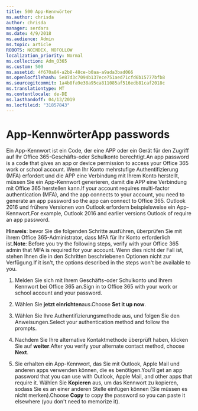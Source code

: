 ```yaml
---
title: 500 App-Kennwörter
ms.author: chrisda
author: chrisda
manager: serdars
ms.date: 4/9/2018
ms.audience: Admin
ms.topic: article
ROBOTS: NOINDEX, NOFOLLOW
localization_priority: Normal
ms.collection: Adm_O365
ms.custom: 500
ms.assetid: 4f670a84-a2b8-48ce-b0aa-a9ada3bad066
ms.openlocfilehash: 5e87d3c7094b137ece751aed71cfd6b15777bfb8
ms.sourcegitcommit: 1a4b8fa9e38a95ca811085af516edb81caf2018c
ms.translationtype: MT
ms.contentlocale: de-DE
ms.lasthandoff: 04/13/2019
ms.locfileid: "31857843"
---
```

# <a name="app-passwords"></a><span data-ttu-id="337b5-102">App-Kennwörter</span><span class="sxs-lookup"><span data-stu-id="337b5-102">App passwords</span></span>

<span data-ttu-id="337b5-103">Ein App-Kennwort ist ein Code, der eine APP oder ein Gerät für den Zugriff auf Ihr Office 365-Geschäfts-oder Schulkonto berechtigt.</span><span class="sxs-lookup"><span data-stu-id="337b5-103">An app password is a code that gives an app or device permission to access your Office 365 work or school account.</span></span> <span data-ttu-id="337b5-104">Wenn Ihr Konto mehrstufige Authentifizierung (MFA) erfordert und die APP eine Verbindung mit Ihrem Konto herstellt, müssen Sie ein App-Kennwort generieren, damit die APP eine Verbindung mit Office 365 herstellen kann.</span><span class="sxs-lookup"><span data-stu-id="337b5-104">If your account requires multi-factor authentication (MFA), and the app connects to your account, you need to generate an app password so the app can connect to Office 365.</span></span> <span data-ttu-id="337b5-105">Outlook 2016 und frühere Versionen von Outlook erfordern beispielsweise ein App-Kennwort.</span><span class="sxs-lookup"><span data-stu-id="337b5-105">For example, Outlook 2016 and earlier versions Outlook of require an app password.</span></span>

 <span data-ttu-id="337b5-106">**Hinweis**: bevor Sie die folgenden Schritte ausführen, überprüfen Sie mit ihrem Office 365-Administrator, dass MFA für Ihr Konto erforderlich ist.</span><span class="sxs-lookup"><span data-stu-id="337b5-106">**Note**: Before you try the following steps, verify with your Office 365 admin that MFA is required for your account.</span></span> <span data-ttu-id="337b5-107">Wenn dies nicht der Fall ist, stehen Ihnen die in den Schritten beschriebenen Optionen nicht zur Verfügung.</span><span class="sxs-lookup"><span data-stu-id="337b5-107">If it isn't, the options described in the steps won't be available to you.</span></span>

1. <span data-ttu-id="337b5-108">Melden Sie sich mit Ihrem Geschäfts-oder Schulkonto und Ihrem Kennwort bei Office 365 an.</span><span class="sxs-lookup"><span data-stu-id="337b5-108">Sign in to Office 365 with your work or school account and your password.</span></span>

2. <span data-ttu-id="337b5-109">Wählen Sie **jetzt einrichten**aus.</span><span class="sxs-lookup"><span data-stu-id="337b5-109">Choose **Set it up now**.</span></span>

3. <span data-ttu-id="337b5-110">Wählen Sie Ihre Authentifizierungsmethode aus, und folgen Sie den Anweisungen.</span><span class="sxs-lookup"><span data-stu-id="337b5-110">Select your authentication method and follow the prompts.</span></span>

4. <span data-ttu-id="337b5-111">Nachdem Sie Ihre alternative Kontaktmethode überprüft haben, klicken Sie auf **weiter**.</span><span class="sxs-lookup"><span data-stu-id="337b5-111">After you verify your alternate contact method, choose **Next**.</span></span>

5. <span data-ttu-id="337b5-112">Sie erhalten ein App-Kennwort, das Sie mit Outlook, Apple Mail und anderen apps verwenden können, die es benötigen.</span><span class="sxs-lookup"><span data-stu-id="337b5-112">You'll get an app password that you can use with Outlook, Apple Mail, and other apps that require it.</span></span> <span data-ttu-id="337b5-113">Wählen Sie **Kopieren** aus, um das Kennwort zu kopieren, sodass Sie es an einer anderen Stelle einfügen können (Sie müssen es nicht merken).</span><span class="sxs-lookup"><span data-stu-id="337b5-113">Choose **Copy** to copy the password so you can paste it elsewhere (you don't need to memorize it).</span></span>
